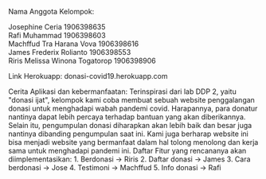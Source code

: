 Nama Anggota Kelompok:

Josephine Ceria 		1906398635	
Rafi Muhammad 			1906398603	
Machffud Tra Harana Vova 	1906398616	
James Frederix Rolianto 	1906398553	
Riris Melissa Winona Togatorop	1906398906

Link Herokuapp:
donasi-covid19.herokuapp.com

Cerita Aplikasi dan kebermanfaatan:
	Terinspirasi dari lab DDP 2, yaitu "donasi ijat", kelompok kami coba membuat sebuah website penggalangan donasi untuk menghadapi wabah pandemi covid. Harapannya, para donatur nantinya dapat lebih percaya terhadap bantuan yang akan diberikannya. Selain itu, pengumpulan donasi diharapkan akan lebih baik dan besar juga nantinya dibanding pengumpulan saat ini. Kami juga berharap website ini bisa menjadi website yang bermanfaat dalam hal tolong menolong dan kerja sama untuk menghadapi pandemi ini.
Daftar Fitur yang rencananya akan diimplementasikan:
	1. Berdonasi -> Riris
	2. Daftar donasi ->  James
	3. Cara berdonasi -> Jose
	4. Testimoni -> Machffud
	5. Info donasi -> Rafi